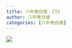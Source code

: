 ```yaml
---
title: 八中表白墙：272
author: 八中表白墙
categories: [八中表白墙]
---
```


![](https://img.urlnode.com/file/2cd6aba2e34cfc834c5d5.jpg)
